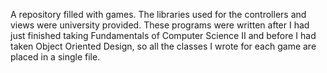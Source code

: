 A repository filled with games. The libraries used for the controllers and views were university provided. These programs were written after I had just finished taking Fundamentals of Computer Science II and before I had taken Object Oriented Design, so all the classes I wrote for each game are placed in a single file.
